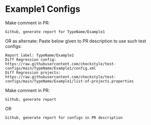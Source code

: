 # Example1 Configs
Make comment in PR:
```
Github, generate report for TypeName/Example1
```
OR as alternate:
Paste below given to PR description to use such test configs:
```
Report label: TypeName/Example1
Diff Regression config: https://raw.githubusercontent.com/checkstyle/test-configs/main/TypeName/Example1/config.xml
Diff Regression projects: https://raw.githubusercontent.com/checkstyle/test-configs/main/TypeName/Example1/list-of-projects.properties
```
Make comment in PR:
```
Github, generate report
```
OR
```
Github, generate report for configs in PR description
```
